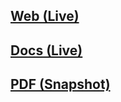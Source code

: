 ## [Web (Live)](https://docs.google.com/document/d/e/2PACX-1vSVMc6jN7UFmPwKYpziISocaQ0u_HjiI15l8gOciQ79NTVoKutmDZ9iihru4jRUBWi0Paco1fZWGynH/pub)

## [Docs (Live)](https://docs.google.com/document/d/1YeNExhr2LnIucBR4PDsanXDcYZ-1f5JbSIRvjTg15n0/edit?usp=sharing)

## [PDF (Snapshot)](https://github.com/SCC-Makerspace/Workshops/blob/master/Electronics/A-06%20Basic%20Analog%20ICs/A-06%20Basic%20Analog%20ICs.pdf)
